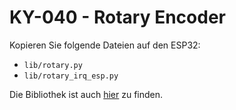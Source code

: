 # KY-040 - Rotary Encoder

Kopieren Sie folgende Dateien auf den ESP32:

* `lib/rotary.py`
* `lib/rotary_irq_esp.py`

Die Bibliothek ist auch [hier](https://github.com/MikeTeachman/micropython-rotary) zu finden.